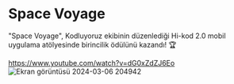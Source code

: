 # Space Voyage

"Space Voyage", Kodluyoruz ekibinin düzenlediği Hi-kod 2.0 mobil uygulama atölyesinde birincilik ödülünü kazandı! 🏆

https://www.youtube.com/watch?v=dG0xZdZJ6Eo
![Ekran görüntüsü 2024-03-06 204942](https://github.com/NNakreSS/space_voyage/assets/87872407/1098b591-8475-4181-9211-ebca7da10999)



